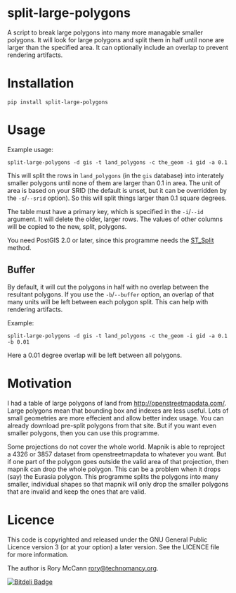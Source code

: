 split-large-polygons
====================

A script to break large polygons into many more managable smaller polygons. It will look for large polygons and split them in half until none are larger than the specified area. It can optionally include an overlap to prevent rendering artifacts.

Installation
============

    pip install split-large-polygons

Usage
=====

Example usage:

    split-large-polygons -d gis -t land_polygons -c the_geom -i gid -a 0.1

This will split the rows in ``land_polygons`` (in the ``gis`` database) into interately smaller polygons until none of them are larger than 0.1 in area. The unit of area is based on your SRID (the default is unset, but it can be overridden by the ``-s``/``--srid`` option). So this will split things larger than 0.1 square degrees.

The table must have a primary key, which is specified in the ``-i``/``--id`` argument. It will delete the older, larger rows. The values of other columns will be copied to the new, split, polygons.

You need PostGIS 2.0 or later, since this programme needs the [ST_Split](http://postgis.refractions.net/documentation/manual-2.0/ST_Split.html) method.

Buffer
------

By default, it will cut the polygons in half with no overlap between the resultant polygons. If you use the ``-b``/``--buffer`` option, an overlap of that many units will be left between each polygon split. This can help with rendering artifacts.

Example:

    split-large-polygons -d gis -t land_polygons -c the_geom -i gid -a 0.1 -b 0.01

Here a 0.01 degree overlap will be left between all polygons.

Motivation
==========

I had a table of large polygons of land from http://openstreetmapdata.com/. Large polygons mean that bounding box and indexes are less useful. Lots of small geometries are more effecient and allow better index usage. You can already download pre-split polygons from that site. But if you want even smaller polygons, then you can use this programme.

Some projections do not cover the whole world. Mapnik is able to reproject a 4326 or 3857 dataset from openstreetmapdata to whatever you want. But if one part of the polygon goes outside the valid area of that projection, then mapnik can drop the whole polygon. This can be a problem when it drops (say) the Eurasia polygon. This programme splits the polygons into many smaller, individual shapes so that mapnik will only drop the smaller polygons that are invalid and keep the ones that are valid.


Licence
=======

This code is copyrighted and released under the GNU General Public Licence version 3 (or at your option) a later version. See the LICENCE file for more information.

The author is Rory McCann <rory@technomancy.org>.


[![Bitdeli Badge](https://d2weczhvl823v0.cloudfront.net/rory/split-large-polygons/trend.png)](https://bitdeli.com/free "Bitdeli Badge")

